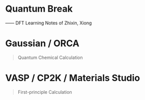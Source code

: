 # Quantum Break 
—— DFT Learning Notes of Zhixin, Xiong

# Gaussian / ORCA
> Quantum Chemical Calculation

# VASP / CP2K / Materials Studio
> First-principle Calculation

